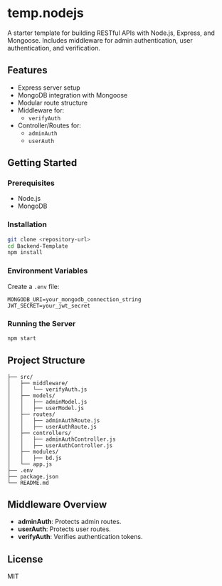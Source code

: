 # temp.nodejs

A starter template for building RESTful APIs with Node.js, Express, and Mongoose. Includes middleware for admin authentication, user authentication, and verification.

## Features

- Express server setup
- MongoDB integration with Mongoose
- Modular route structure
- Middleware for:
    - `verifyAuth`
- Controller/Routes for:
    - `adminAuth`
    - `userAuth`

## Getting Started

### Prerequisites

- Node.js
- MongoDB

### Installation

```bash
git clone <repository-url>
cd Backend-Template
npm install
```

### Environment Variables

Create a `.env` file:

```env
MONGODB_URI=your_mongodb_connection_string
JWT_SECRET=your_jwt_secret
```

### Running the Server

```bash
npm start
```

## Project Structure

```
├── src/
│   ├── middleware/
│   │   └── verifyAuth.js
│   ├── models/
│   │   ├── adminModel.js
│   │   ├── userModel.js
│   ├── routes/
│   │   ├── adminAuthRoute.js
│   │   ├── userAuthRoute.js
│   ├── controllers/
│   │   ├── adminAuthController.js
│   │   ├── userAuthController.js
│   ├── modules/
│   │   ├── bd.js
│   └── app.js
├── .env
├── package.json
└── README.md
```

## Middleware Overview

- **adminAuth**: Protects admin routes.
- **userAuth**: Protects user routes.
- **verifyAuth**: Verifies authentication tokens.

## License

MIT